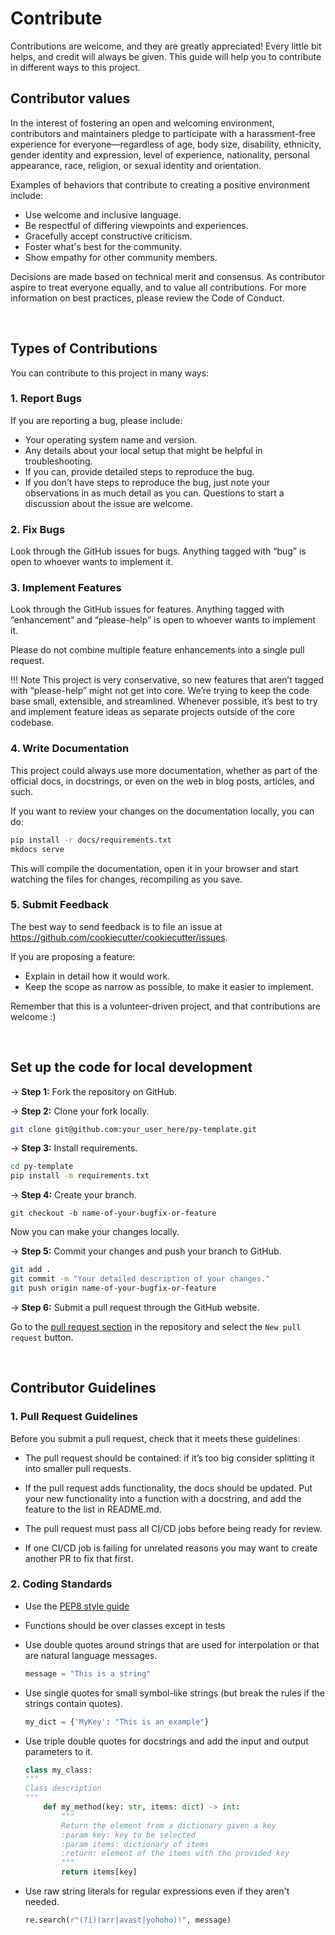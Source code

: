 # Contribute

Contributions are welcome, and they are greatly appreciated! Every little bit helps, and credit will always be given.
This guide will help you to contribute in different ways to this project.


## Contributor values

In the interest of fostering an open and welcoming environment, contributors and maintainers pledge to participate with a harassment-free experience for everyone—regardless of age, body size, disability, ethnicity, gender identity and expression, level of experience, nationality, personal appearance, race, religion, or sexual identity and orientation.

Examples of behaviors that contribute to creating a positive environment include:

- Use welcome and inclusive language.
- Be respectful of differing viewpoints and experiences.
- Gracefully accept constructive criticism.
- Foster what's best for the community.
- Show empathy for other community members.

Decisions are made based on technical merit and consensus. As contributor aspire to treat everyone equally, and to value all contributions. For more information on best practices, please review the Code of Conduct.

</br>

## Types of Contributions

You can contribute to this project in many ways:

### 1. Report Bugs

If you are reporting a bug, please include:

- Your operating system name and version.
- Any details about your local setup that might be helpful in troubleshooting.
- If you can, provide detailed steps to reproduce the bug.
- If you don’t have steps to reproduce the bug, just note your observations in as much detail as you can. Questions to start a discussion about the issue are welcome.


### 2. Fix Bugs

Look through the GitHub issues for bugs. Anything tagged with “bug” is open to whoever wants to implement it.


### 3. Implement Features

Look through the GitHub issues for features. Anything tagged with “enhancement” and “please-help” is open to whoever wants to implement it.

Please do not combine multiple feature enhancements into a single pull request.

!!! Note
    This project is very conservative, so new features that aren’t tagged with “please-help” might not get into core. We’re trying to keep the code base small, extensible, and streamlined. Whenever possible, it’s best to try and implement feature ideas as separate projects outside of the core codebase.


### 4. Write Documentation

This project could always use more documentation, whether as part of the official docs, in docstrings, or even on the web in blog posts, articles, and such.

If you want to review your changes on the documentation locally, you can do:

``` bash
pip install -r docs/requirements.txt
mkdocs serve
```

This will compile the documentation, open it in your browser and start watching the files for changes, recompiling as you save.


### 5. Submit Feedback

The best way to send feedback is to file an issue at https://github.com/cookiecutter/cookiecutter/issues.

If you are proposing a feature:

- Explain in detail how it would work.
- Keep the scope as narrow as possible, to make it easier to implement.

Remember that this is a volunteer-driven project, and that contributions are welcome :)

</br>

## Set up the code for local development

-> **Step 1:** Fork the repository on GitHub.

-> **Step 2:** Clone your fork locally.

``` bash
git clone git@github.com:your_user_here/py-template.git
```

-> **Step 3:** Install requirements.

``` bash
cd py-template
pip install -m requirements.txt
```

-> **Step 4:** Create your branch.

```
git checkout -b name-of-your-bugfix-or-feature
```

Now you can make your changes locally.

-> **Step 5:** Commit your changes and push your branch to GitHub.

``` bash
git add .
git commit -m "Your detailed description of your changes."
git push origin name-of-your-bugfix-or-feature
```

-> **Step 6:** Submit a pull request through the GitHub website.

Go to the [pull request section](https://github.com/charlstown/py-template/pulls) in the repository and select the `New pull request` button.

</br>

## Contributor Guidelines

### 1. Pull Request Guidelines

Before you submit a pull request, check that it meets these guidelines:

- The pull request should be contained: if it’s too big consider splitting it into smaller pull requests.

- If the pull request adds functionality, the docs should be updated. Put your new functionality into a function with a docstring, and add the feature to the list in README.md.
- The pull request must pass all CI/CD jobs before being ready for review.
- If one CI/CD job is failing for unrelated reasons you may want to create another PR to fix that first.


### 2. Coding Standards

- Use the [PEP8 style guide](https://peps.python.org/pep-0008/)
- Functions should be over classes except in tests
- Use double quotes around strings that are used for interpolation or that are natural language messages.

    ``` python
    message = "This is a string"
    ```

- Use single quotes for small symbol-like strings (but break the rules if the strings contain quotes).

    ``` python
    my_dict = {'MyKey': "This is an example"} 
    ```

- Use triple double quotes for docstrings and add the input and output parameters to it.

    ``` python
    class my_class:
    """
    Class description
    """
        def my_method(key: str, items: dict) -> int:
            """
            Return the element from a dictionary given a key
            :param key: key to be selected
            :param items: dictionary of items
            :return: element of the items with the provided key
            """
            return items[key]
    ```


- Use raw string literals for regular expressions even if they aren't needed.

    ``` python
    re.search(r"(?i)(arr|avast|yohoho)!", message)
    ```

    </br>
